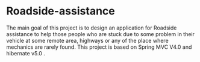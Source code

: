 # Roadside-assistance
The main goal of this project is to design an application for Roadside assistance to help those people who are stuck due to some problem in their vehicle at some remote area, highways or any of the place where mechanics are rarely found.
This project is based on Spring MVC V4.0 and hibernate v5.0 .
